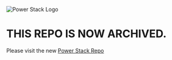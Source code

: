 ![Power Stack Logo](https://i.imgur.com/TZmwxww.png)

# THIS REPO IS NOW ARCHIVED. 
 
Please visit the new [Power Stack Repo](https://github.com/powerstackdev/power-stack) 
